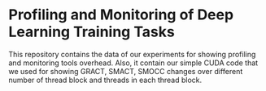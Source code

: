 # Profiling and Monitoring of Deep Learning Training Tasks
This repository contains the data of our experiments for showing profiling and monitoring tools overhead. Also, it contain our simple CUDA code that we used for showing GRACT, SMACT, SMOCC changes over different number of thread block and threads in each thread block.

